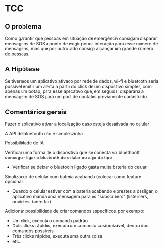 # TCC

## O problema

Como garantir que pessoas em situação de emergência consigam disparar mensagens de SOS a ponto de exigir pouca interação para esse número de mensagens, mas que por outro lado consiga alcançar um grande número de pessoas.


## A Hipótese

Se tivermos um aplicativo ativado por rede de dados, wi-fi e bluetooth seria possível emitir um alerta a partir do click de um dispositivo simples, com apenas um botão, para esse aplicativo que, em seguida, dispararia a mensagem de SOS para um pool de contatos previamente cadastrado


## Comentários gerais

Fazer o aplicativo ativar a localização caso esteja desativada no celular

A API de bluetooth não é simpleszinha

Possibilidade de IA

Verificar uma forma de o dispositivo que se conecta via bluethooth conseguir ligar o bluetooth do celular ou algo do tipo
  - Verificar se deixar o bluetooth ligado gasta muita bateria do celuar

Sinalizador de celular com bateria acabando (colocar como feature opcional)
  - Quando o celular estiver com a bateria acabando e prestes a desligar, o aplicativo manda uma mensagem para os "subscribers" (listerners, ouvintes, tanto faz)

Adicionar possibilidade de criar comandos específicos, por exemplo:
  - Um click, executa o comando padrão
  - Dois clicks rápidos, executa um comando customizável, dentro dos comandos possíveis
  - Três clicks rápidos, executa uma outra coisa
  - etc...
